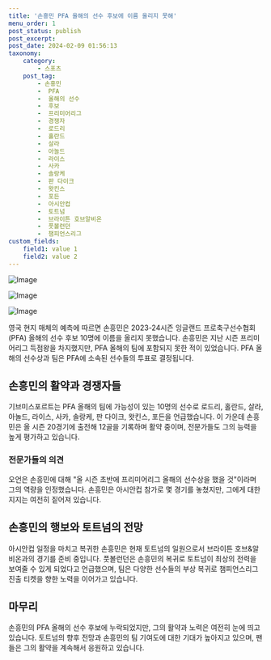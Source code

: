 ```yaml
---
title: '손흥민 PFA 올해의 선수 후보에 이름 올리지 못해'
menu_order: 1
post_status: publish
post_excerpt: 
post_date: 2024-02-09 01:56:13
taxonomy:
    category:
        - 스포츠
    post_tag:
        - 손흥민
        -  PFA
        -  올해의 선수
        -  후보
        -  프리미어리그
        -  경쟁자
        -  로드리
        -  홀란드
        -  살라
        -  아놀드
        -  라이스
        -  사카
        -  솔랑케
        -  판 다이크
        -  왓킨스
        -  포든
        -  아시안컵
        -  토트넘
        -  브라이튼 호브알비온
        -  풋볼런던
        -  챔피언스리그
custom_fields:
    field1: value 1
    field2: value 2
---
```


![Image](https://imgnews.pstatic.net/image/117/2024/02/09/0003805683_001_20240209000003411.jpg?type=w647)

![Image](https://imgnews.pstatic.net/image/117/2024/02/09/0003805683_002_20240209000003472.jpg?type=w647)

![Image](https://imgnews.pstatic.net/image/117/2024/02/09/0003805683_003_20240209000003561.jpg?type=w647)

영국 현지 매체의 예측에 따르면 손흥민은 2023-24시즌 잉글랜드 프로축구선수협회(PFA) 올해의 선수 후보 10명에 이름을 올리지 못했습니다. 손흥민은 지난 시즌 프리미어리그 득점왕을 차지했지만, PFA 올해의 팀에 포함되지 못한 적이 있었습니다. PFA 올해의 선수상과 팀은 PFA에 소속된 선수들의 투표로 결정됩니다.
## 손흥민의 활약과 경쟁자들
기브미스포르트는 PFA 올해의 팀에 가능성이 있는 10명의 선수로 로드리, 홀란드, 살라, 아놀드, 라이스, 사카, 솔랑케, 판 다이크, 왓킨스, 포든을 언급했습니다. 이 가운데 손흥민은 올 시즌 20경기에 출전해 12골을 기록하며 활약 중이며, 전문가들도 그의 능력을 높게 평가하고 있습니다.
### 전문가들의 의견
오언은 손흥민에 대해 "올 시즌 초반에 프리미어리그 올해의 선수상을 했을 것"이라며 그의 역량을 인정했습니다. 손흥민은 아시안컵 참가로 몇 경기를 놓쳤지만, 그에게 대한 지지는 여전히 짙어져 있습니다.
## 손흥민의 행보와 토트넘의 전망
아시안컵 일정을 마치고 복귀한 손흥민은 현재 토트넘의 일원으로서 브라이튼 호브&알비온과의 경기를 준비 중입니다. 풋볼런던은 손흥민의 복귀로 토트넘이 최상의 전력을 보여줄 수 있게 되었다고 언급했으며, 팀은 다양한 선수들의 부상 복귀로 챔피언스리그 진출 티켓을 향한 노력을 이어가고 있습니다.
## 마무리
손흥민의 PFA 올해의 선수 후보에 누락되었지만, 그의 활약과 노력은 여전히 눈에 띄고 있습니다. 토트넘의 향후 전망과 손흥민의 팀 기여도에 대한 기대가 높아지고 있으며, 팬들은 그의 활약을 계속해서 응원하고 있습니다.
